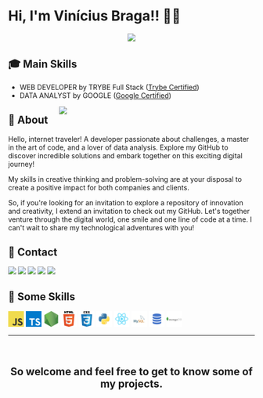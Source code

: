 # Hi, I'm Vinícius Braga!! 👋🏾
<p align="center"> 
<img src="https://media1.giphy.com/media/dUNNnf1vwvhRuGCBMb/giphy.gif?cid=ecf05e473p8jjttfiwz3s79axsmb7li86hbydsrojfze0axa&rid=giphy.gif&ct=g"  width="500"  /> 

## 	🎓 Main Skills

- WEB DEVELOPER by TRYBE Full Stack ([Trybe Certified](https://www.credential.net/097410dd-bf86-4b81-9568-aba90ff1d915))
- DATA ANALYST by GOOGLE ([Google Certified](https://www.credly.com/badges/25a61142-5205-4eb7-b885-3ff84782f4e2/linked_in_profile))

<img src="https://png.pngtree.com/png-vector/20230728/ourmid/pngtree-analytics-clipart-business-data-analyst-cartoon-vector-png-image_6796128.png" min-width="400px" max-width="400px" width="400px" align="right">
<p align="left"> 

## 👤 About
Hello, internet traveler! A developer passionate about challenges, a master in the art of code, and a lover of data analysis. Explore my GitHub to discover incredible solutions and embark together on this exciting digital journey!
</p>
My skills in creative thinking and problem-solving are at your disposal to create a positive impact for both companies and clients.
</p>
So, if you're looking for an invitation to explore a repository of innovation and creativity, I extend an invitation to check out my GitHub. Let's together venture through the digital world, one smile and one line of code at a time. I can't wait to share my technological adventures with you!
</p>

## 📲 Contact

<p align="left">
  <a href="vinibm85@gmail.com" alt="Gmail">
  <img src="https://img.shields.io/badge/-Gmail-FF0000?style=flat-square&labelColor=FF0000&logo=gmail&logoColor=white&link=LINK-DO-SEU-GMAIL" /></a>

  <a href="https://www.linkedin.com/in/vinícius-braga" alt="Linkedin">
  <img src="https://img.shields.io/badge/-Linkedin-0e76a8?style=flat-square&logo=Linkedin&logoColor=white&link=LINK-DO-SEU-LINKEDIN" /></a>

  <a href="https://wa.me/+553199750268" alt="WhatsApp">
  <img src="https://img.shields.io/badge/-WhatsApp-25d366?style=flat-square&labelColor=25d366&logo=whatsapp&logoColor=white&link=API-DO-SEU-WHATSAPP"/></a>

  <a href="https://www.instagram.com/vini_braga85" alt="Instagram">
  <img src="https://img.shields.io/badge/-Instagram-DF0174?style=flat-square&labelColor=DF0174&logo=instagram&logoColor=white&link=LINK-DO-SEU-INSTAGRAM"/></a>

   <a href="https://www.facebook.com/vinicius.b.matta" alt="Facebook">
  <img src="https://img.shields.io/badge/-Facebook-3b5998?style=flat-square&labelColor=3b5998&logo=facebook&logoColor=white&link=LINK-DO-SEU-FACEBOOK"/></a>
</p>

## 🚀 Some Skills

<code><img height="32" src="https://raw.githubusercontent.com/github/explore/80688e429a7d4ef2fca1e82350fe8e3517d3494d/topics/javascript/javascript.png" alt="Javascript"/></code>
<code><img height="32" src="https://raw.githubusercontent.com/github/explore/80688e429a7d4ef2fca1e82350fe8e3517d3494d/topics/typescript/typescript.png" alt="Typescript"/></code>
<code><img height="32" src="https://raw.githubusercontent.com/github/explore/80688e429a7d4ef2fca1e82350fe8e3517d3494d/topics/nodejs/nodejs.png" alt="Nodejs"/></code>
<code><img height="32" src="https://raw.githubusercontent.com/github/explore/80688e429a7d4ef2fca1e82350fe8e3517d3494d/topics/html/html.png" alt="HTML5"/></code>
<code><img height="32" src="https://raw.githubusercontent.com/github/explore/80688e429a7d4ef2fca1e82350fe8e3517d3494d/topics/css/css.png" alt="CSS"/></code>
<code><img height="32" src="https://raw.githubusercontent.com/github/explore/80688e429a7d4ef2fca1e82350fe8e3517d3494d/topics/python/python.png" alt="Python"/></code>
<code><img height="32" src="https://raw.githubusercontent.com/github/explore/80688e429a7d4ef2fca1e82350fe8e3517d3494d/topics/react/react.png" alt="React"/></code>
<code><img height="32" src="https://raw.githubusercontent.com/github/explore/80688e429a7d4ef2fca1e82350fe8e3517d3494d/topics/mysql/mysql.png" alt="MySQL"/></code>
<code><img height="32" src="https://raw.githubusercontent.com/github/explore/80688e429a7d4ef2fca1e82350fe8e3517d3494d/topics/sql/sql.png" alt="SQL"/></code>
<code><img height="32" src="https://raw.githubusercontent.com/github/explore/80688e429a7d4ef2fca1e82350fe8e3517d3494d/topics/mongodb/mongodb.png" alt="MongoDB"/></code>

---
<br/>
<h2 align="center">So welcome and feel free to get to know some of my projects.</h2>
</body>
